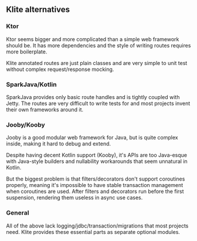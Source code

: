 ## Klite alternatives

### Ktor

Ktor seems bigger and more complicated than a simple web framework should be.
It has more dependencies and the style of writing routes requires more boilerplate.

Klite annotated routes are just plain classes and are very simple to unit test without complex request/response mocking.

### SparkJava/Kotlin

SparkJava provides only basic route handles and is tightly coupled with Jetty.
The routes are very difficult to write tests for and most projects invent their own frameworks around it.

### Jooby/Kooby

Jooby is a good modular web framework for Java, but is quite complex inside, making it hard to debug and extend.

Despite having decent Kotlin support (Kooby), it's APIs are too Java-esque with Java-style builders and nullability
workarounds that seem unnatural in Kotlin.

But the biggest problem is that filters/decorators don't support coroutines properly, meaning it's impossible
to have stable transaction management when coroutines are used. After filters and decorators run before the first
suspension, rendering them useless in async use cases.

### General

All of the above lack logging/jdbc/transaction/migrations that most projects need.
Klite provides these essential parts as separate optional modules.
